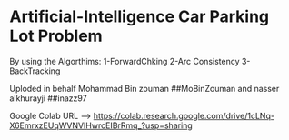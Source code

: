 # Artificial-Intelligence Car Parking Lot Problem
 By using the Algorthims:
 1-ForwardChking 
 2-Arc Consistency
 3-BackTracking
 
Uploded in behalf Mohammad Bin zouman ##MoBinZouman and nasser alkhurayji ##inazz97

Google Colab URL --> https://colab.research.google.com/drive/1cLNq-X6EmrxzEUqWVNVIHwrcEIBrRmq_?usp=sharing
